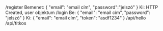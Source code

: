 /register
    Bemenet:
    {
        "email": "email cím",
        "password":"jelszó"
    }
    Ki: HTTP Created, user objektum
/login
    Be:
    {
        "email": "email cím",
        "password": "jelszó"
    }
    Ki: {
        "email": "email cím",
        "token": "asdf1234"
    }
/api/hello
/api/titkos
